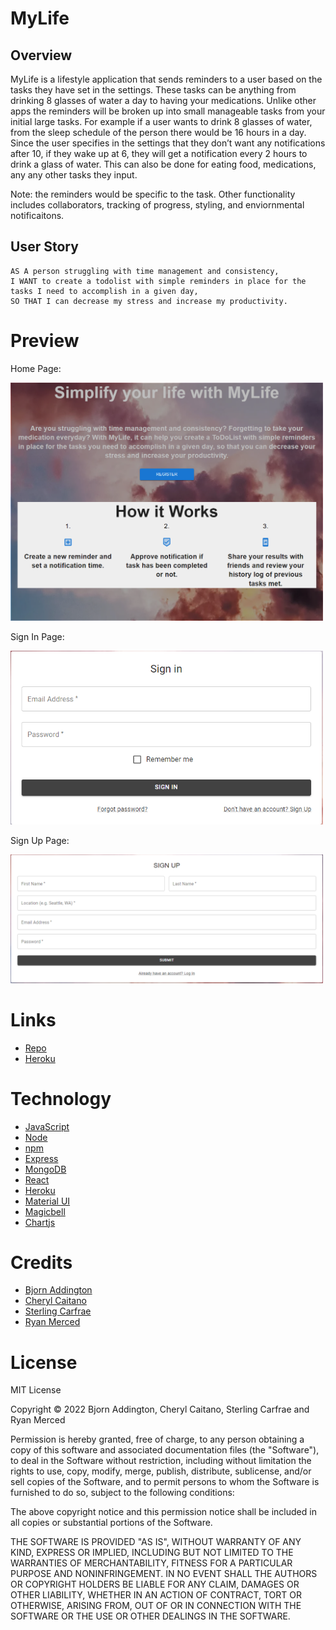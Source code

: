# MyLife

## Overview
MyLife is a lifestyle application that sends reminders to a user based on the tasks they have set in the settings. These tasks can be anything from drinking 8 glasses of water a day to having your medications. Unlike other apps the reminders will be broken up into small manageable tasks from your initial large tasks. For example if a user wants to drink 8 glasses of water, from the sleep schedule of the person there would be 16 hours in a day. Since the user specifies in the settings that they don’t want any notifications after 10, if they wake up at 6, they will get a notification every 2 hours to drink a glass of water. This can also be done for eating food, medications, any any other tasks they input. 

Note: the reminders would be specific to the task. Other functionality includes collaborators, tracking of progress, styling, and enviornmental notificaitons.

## User Story
```
AS A person struggling with time management and consistency, 
I WANT to create a todolist with simple reminders in place for the tasks I need to accomplish in a given day, 
SO THAT I can decrease my stress and increase my productivity.
```

# Preview

Home Page:
<p>
<img src="client/public/images/landingpage.png" width="500">

Sign In Page:
<p>
<img src="client/public/images/loginpage.png" width="500">

Sign Up Page:
<p>
<img src="client/public/images/signuppage.png" width="500">

# Links

- [Repo](https://github.com/ccaitano/my-life)
- [Heroku](https://my-life-premium.herokuapp.com/)


# Technology

- [JavaScript](https://www.javascript.com/)
- [Node](https://nodejs.org/en/)
- [npm](https://www.npmjs.com/)
- [Express](https://expressjs.com/)
- [MongoDB](https://www.mongodb.com/)
- [React](https://reactjs.org/)
- [Heroku](https://www.heroku.com/)
- [Material UI](https://mui.com/)
- [Magicbell](https://www.magicbell.com/)
- [Chartjs](https://www.chartjs.org/)

# Credits

- [Bjorn Addington](https://github.com/Franswarduvar)
- [Cheryl Caitano](https://github.com/ccaitano)
- [Sterling Carfrae](https://github.com/scarfrae)
- [Ryan Merced](https://github.com/ryanmerced)


# License

MIT License

Copyright &copy; 2022 Bjorn Addington, Cheryl Caitano, Sterling Carfrae and Ryan Merced

Permission is hereby granted, free of charge, to any person obtaining a copy
of this software and associated documentation files (the "Software"), to deal
in the Software without restriction, including without limitation the rights
to use, copy, modify, merge, publish, distribute, sublicense, and/or sell
copies of the Software, and to permit persons to whom the Software is
furnished to do so, subject to the following conditions:

The above copyright notice and this permission notice shall be included in all
copies or substantial portions of the Software.

THE SOFTWARE IS PROVIDED "AS IS", WITHOUT WARRANTY OF ANY KIND, EXPRESS OR
IMPLIED, INCLUDING BUT NOT LIMITED TO THE WARRANTIES OF MERCHANTABILITY,
FITNESS FOR A PARTICULAR PURPOSE AND NONINFRINGEMENT. IN NO EVENT SHALL THE
AUTHORS OR COPYRIGHT HOLDERS BE LIABLE FOR ANY CLAIM, DAMAGES OR OTHER
LIABILITY, WHETHER IN AN ACTION OF CONTRACT, TORT OR OTHERWISE, ARISING FROM,
OUT OF OR IN CONNECTION WITH THE SOFTWARE OR THE USE OR OTHER DEALINGS IN THE
SOFTWARE.